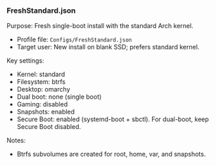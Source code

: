 ### FreshStandard.json

Purpose: Fresh single-boot install with the standard Arch kernel.

- Profile file: `Configs/FreshStandard.json`
- Target user: New install on blank SSD; prefers standard kernel.

Key settings:
- Kernel: standard
- Filesystem: btrfs
- Desktop: omarchy
- Dual boot: none (single boot)
- Gaming: disabled
- Snapshots: enabled
- Secure Boot: enabled (systemd-boot + sbctl). For dual-boot, keep Secure Boot disabled.

Notes:
- Btrfs subvolumes are created for root, home, var, and snapshots.

